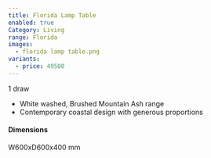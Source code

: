 ```yaml
---
title: Florida Lamp Table
enabled: true
Category: Living
range: Florida
images:
  - florida lamp table.png
variants:
  - price: 49500
---
```

1 draw
* White washed, Brushed Mountain Ash range
* Contemporary coastal design with generous proportions

#### Dimensions
W600xD600x400 mm
